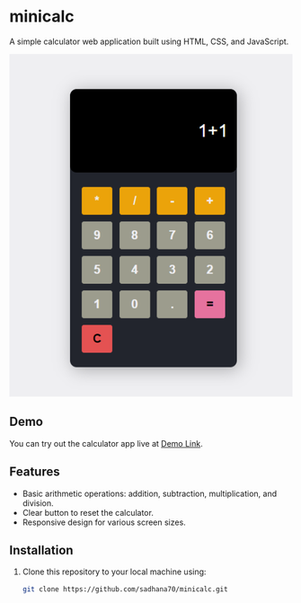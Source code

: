 # minicalc
A simple calculator web application built using HTML, CSS, and JavaScript.

![Calculator App Screenshot](calc.png)

## Demo

You can try out the calculator app live at [Demo Link](https://example.com/calculator).

## Features

- Basic arithmetic operations: addition, subtraction, multiplication, and division.
- Clear button to reset the calculator.
- Responsive design for various screen sizes.

## Installation

1. Clone this repository to your local machine using:

   ```bash
   git clone https://github.com/sadhana70/minicalc.git
